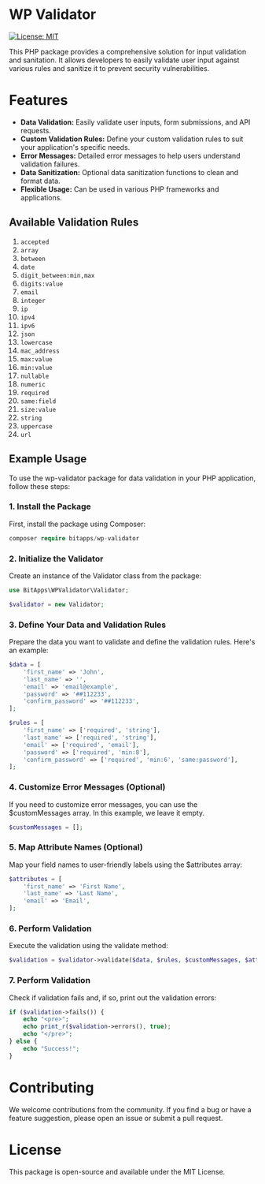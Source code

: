 # WP Validator

[![License: MIT](https://img.shields.io/badge/License-MIT-blue.svg)](https://opensource.org/licenses/MIT)

This PHP package provides a comprehensive solution for input validation and sanitation. It allows developers to easily validate user input against various rules and sanitize it to prevent security vulnerabilities.


# Features
- **Data Validation:** Easily validate user inputs, form submissions, and API requests.
- **Custom Validation Rules:** Define your custom validation rules to suit your application's specific needs.
- **Error Messages:** Detailed error messages to help users understand validation failures.
- **Data Sanitization:** Optional data sanitization functions to clean and format data.
- **Flexible Usage:** Can be used in various PHP frameworks and applications.

## Available Validation Rules
1. `accepted`
2. `array`
3. `between`
4. `date`
5. `digit_between:min,max`
6. `digits:value`
7. `email`
8. `integer`
9. `ip`
10. `ipv4`
11. `ipv6`
12. `json`
13. `lowercase`
14. `mac_address`
15. `max:value`
16. `min:value`
17. `nullable`
18. `numeric`
19. `required`
20. `same:field`
21. `size:value`
22. `string`
23. `uppercase`
24. `url`

## Example Usage
To use the wp-validator package for data validation in your PHP application, follow these steps:
### 1. Install the Package
First, install the package using Composer:
```php
composer require bitapps/wp-validator
```

### 2. Initialize the Validator
Create an instance of the Validator class from the package:
```php
use BitApps\WPValidator\Validator;

$validator = new Validator;
```

### 3. Define Your Data and Validation Rules
Prepare the data you want to validate and define the validation rules. Here's an example:

```php
$data = [
    'first_name' => 'John',
    'last_name' => '',
    'email' => 'email@example',
    'password' => '##112233',
    'confirm_password' => '##112233',
];

$rules = [
    'first_name' => ['required', 'string'],
    'last_name' => ['required', 'string'],
    'email' => ['required', 'email'],
    'password' => ['required', 'min:8'],
    'confirm_password' => ['required', 'min:6', 'same:password'],
];
```

### 4. Customize Error Messages (Optional)
If you need to customize error messages, you can use the $customMessages array. In this example, we leave it empty.
```php
$customMessages = [];
```
### 5. Map Attribute Names (Optional)
Map your field names to user-friendly labels using the $attributes array:
```php
$attributes = [
    'first_name' => 'First Name',
    'last_name' => 'Last Name',
    'email' => 'Email',
];
```
### 6. Perform Validation
Execute the validation using the validate method:
```php
$validation = $validator->validate($data, $rules, $customMessages, $attributes);
```

### 7. Perform Validation
Check if validation fails and, if so, print out the validation errors:
```php
if ($validation->fails()) {
    echo "<pre>";
    echo print_r($validation->errors(), true);
    echo "</pre>";
} else {
    echo "Success!";
}
```
# Contributing
We welcome contributions from the community. If you find a bug or have a feature suggestion, please open an issue or submit a pull request.

# License
This package is open-source and available under the MIT License.